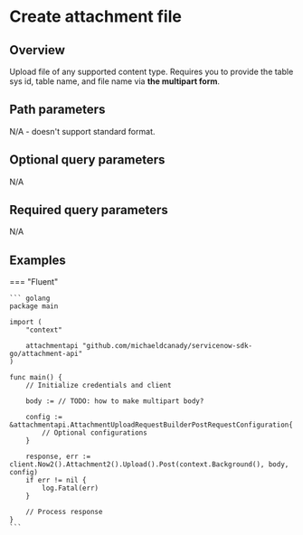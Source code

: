# Create attachment file

## Overview

Upload file of any supported content type. Requires you to provide the table sys id, table name, and file name via **the multipart form**.

## Path parameters

N/A - doesn't support standard format.

## Optional query parameters

N/A

## Required query parameters

N/A


## Examples

=== "Fluent"

    ``` golang
    package main

    import (
        "context"

        attachmentapi "github.com/michaeldcanady/servicenow-sdk-go/attachment-api"
    )

    func main() {
        // Initialize credentials and client

        body := // TODO: how to make multipart body?

        config := &attachmentapi.AttachmentUploadRequestBuilderPostRequestConfiguration{
            // Optional configurations
        }

        response, err := client.Now2().Attachment2().Upload().Post(context.Background(), body, config)
        if err != nil {
            log.Fatal(err)
        }

        // Process response
    }
    ```
